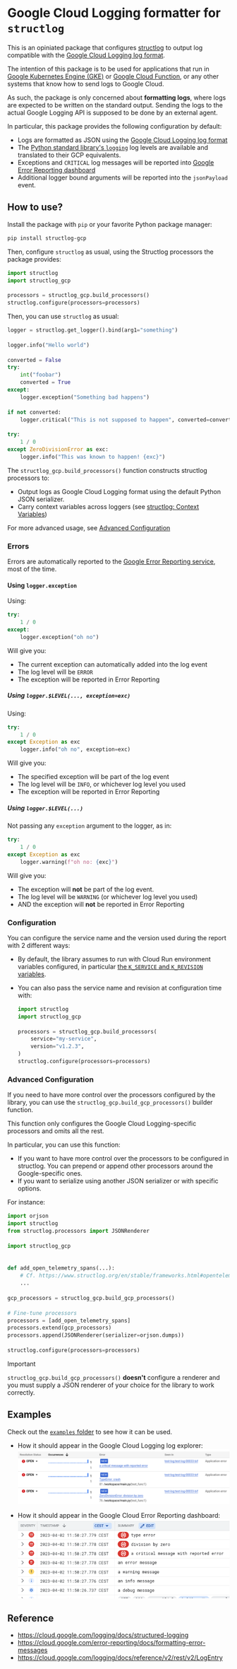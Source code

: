 # Google Cloud Logging formatter for `structlog`

This is an opiniated package that configures [structlog](https://structlog.org/)
to output log compatible with the [Google Cloud Logging log
format](https://cloud.google.com/logging/docs/structured-logging).

The intention of this package is to be used for applications that run in [Google
Kubernetes Engine (GKE)](https://cloud.google.com/kubernetes-engine/) or [Google
Cloud Function](https://cloud.google.com/functions/), or any other systems that
know how to send logs to Google Cloud.

As such, the package is only concerned about **formatting logs**, where logs are
expected to be written on the standard output. Sending the logs to the actual
Google Logging API is supposed to be done by an external agent.


In particular, this package provides the following configuration by default:

* Logs are formatted as JSON using the [Google Cloud Logging log format](https://cloud.google.com/logging/docs/structured-logging)
* The [Python standard library's `logging`](https://docs.python.org/3/library/logging.html)
  log levels are available and translated to their GCP equivalents.
* Exceptions and `CRITICAL` log messages will be reported into [Google Error Reporting dashboard](https://cloud.google.com/error-reporting/)
* Additional logger bound arguments will be reported into the `jsonPayload` event.


## How to use?

Install the package with `pip` or your favorite Python package manager:

```sh
pip install structlog-gcp
```

Then, configure `structlog` as usual, using the Structlog processors the package
provides:

```python
import structlog
import structlog_gcp

processors = structlog_gcp.build_processors()
structlog.configure(processors=processors)
```

Then, you can use `structlog` as usual:

```python
logger = structlog.get_logger().bind(arg1="something")

logger.info("Hello world")

converted = False
try:
    int("foobar")
    converted = True
except:
    logger.exception("Something bad happens")

if not converted:
    logger.critical("This is not supposed to happen", converted=converted)

try:
    1 / 0
except ZeroDivisionError as exc:
    logger.info("This was known to happen! {exc}")
```

The `structlog_gcp.build_processors()` function constructs structlog processors to:

* Output logs as Google Cloud Logging format using the default Python JSON serializer.
* Carry context variables across loggers (see [structlog: Context Variables](https://www.structlog.org/en/stable/contextvars.html))

For more advanced usage, see [Advanced Configuration](#advanced-configuration)


### Errors


Errors are automatically reported to the [Google Error Reporting service](https://cloud.google.com/error-reporting/), most of the time.

#### Using `logger.exception`

Using:

```python
try:
    1 / 0
except:
    logger.exception("oh no")
```

Will give you:

* The current exception can automatically added into the log event
* The log level will be `ERROR`
* The exception will be reported in Error Reporting

##### Using `logger.$LEVEL(..., exception=exc)`

Using:

```python
try:
    1 / 0
except Exception as exc
    logger.info("oh no", exception=exc)
```
Will give you:

* The specified exception will be part of the log event
* The log level will be `INFO`, or whichever log level you used
* The exception will be reported in Error Reporting


##### Using `logger.$LEVEL(...)`

Not passing any `exception` argument to the logger, as in:

```python
try:
    1 / 0
except Exception as exc
    logger.warning(f"oh no: {exc}")
```

Will give you:

* The exception will **not** be part of the log event.
* The log level will be `WARNING` (or whichever log level you used)
* AND the exception will **not** be reported in Error Reporting

### Configuration

You can configure the service name and the version used during the report with 2 different ways:

* By default, the library assumes to run with Cloud Run environment
  variables configured, in particular [the `K_SERVICE` and `K_REVISION` variables](https://cloud.google.com/run/docs/configuring/services/overview-environment-variables#reserved_environment_variables_for_functions).
* You can also pass the service name and revision at configuration time with:

  ```python
  import structlog
  import structlog_gcp

  processors = structlog_gcp.build_processors(
      service="my-service",
      version="v1.2.3",
  )
  structlog.configure(processors=processors)
  ```

### Advanced Configuration

If you need to have more control over the processors configured by the library, you can use the `structlog_gcp.build_gcp_processors()` builder function.

This function only configures the Google Cloud Logging-specific processors and omits all the rest.

In particular, you can use this function:

* If you want to have more control over the processors to be configured in structlog. You can prepend or append other processors around the Google-specific ones.
* If you want to serialize using another JSON serializer or with specific options.

For instance:


```python
import orjson
import structlog
from structlog.processors import JSONRenderer

import structlog_gcp


def add_open_telemetry_spans(...):
    # Cf. https://www.structlog.org/en/stable/frameworks.html#opentelemetry
    ...

gcp_processors = structlog_gcp.build_gcp_processors()

# Fine-tune processors
processors = [add_open_telemetry_spans]
processors.extend(gcp_processors)
processors.append(JSONRenderer(serializer=orjson.dumps))

structlog.configure(processors=processors)
```

> [!IMPORTANT]
>
> `structlog_gcp.build_gcp_processors()` **doesn't** configure a renderer and
> you must supply a JSON renderer of your choice for the library to work
> correctly.


## Examples

Check out the [`examples` folder](https://github.com/multani/structlog-gcp/tree/main/examples) to see how it can be used.

* How it should appear in the Google Cloud Logging log explorer:
  ![](https://raw.githubusercontent.com/multani/structlog-gcp/main/docs/logs.png)

* How it should appear in the Google Cloud Error Reporting dashboard:
  ![](https://raw.githubusercontent.com/multani/structlog-gcp/main/docs/errors.png)


## Reference

* https://cloud.google.com/logging/docs/structured-logging
* https://cloud.google.com/error-reporting/docs/formatting-error-messages
* https://cloud.google.com/logging/docs/reference/v2/rest/v2/LogEntry

